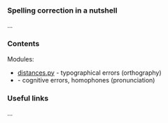### Spelling correction in a nutshell

...

### Contents

Modules:
- [distances.py](https://github.com/onuf/spellchecker/blob/master/distances.py) - typographical errors (orthography)
- []() - cognitive errors, homophones (pronunciation)

### Useful links

...
